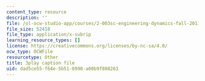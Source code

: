 ```yaml
---
content_type: resource
description: ''
file: /ol-ocw-studio-app/courses/2-003sc-engineering-dynamics-fall-2011/dad5ce55f64e5b518990a00b9f808263_Ze5nqLIYUMc.vtt
file_size: 52418
file_type: application/x-subrip
learning_resource_types: []
license: https://creativecommons.org/licenses/by-nc-sa/4.0/
ocw_type: OCWFile
resourcetype: Other
title: 3play caption file
uid: dad5ce55-f64e-5b51-8990-a00b9f808263
---
```

